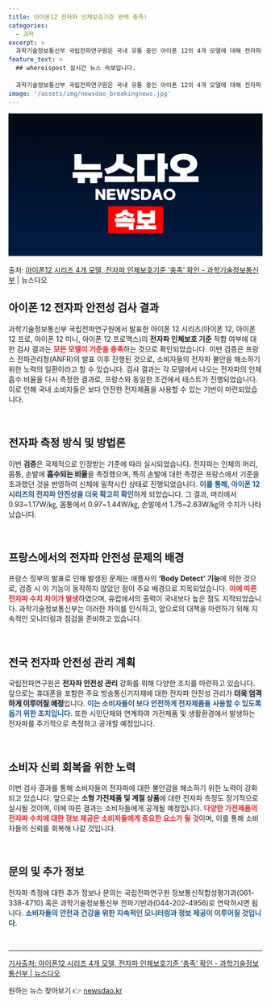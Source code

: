 ```yaml
---
title: 아이폰12 전자파 인체보호기준 완벽 충족!
categories:
  - 과학
excerpt: >
  과학기술정보통신부 국립전파연구원은 국내 유통 중인 아이폰 12의 4개 모델에 대해 전자파 인체보호 기준 적합…
feature_text: >
  ## whereispost 실시간 뉴스 속보입니다.

  과학기술정보통신부 국립전파연구원은 국내 유통 중인 아이폰 12의 4개 모델에 대해 전자파 인체보호 기준 적합…
image: '/assets/img/newsdao_breakingnews.jpg'
---
```


![뉴스다오 속보](/assets/img/newsdao_breakingnews.jpg)

<p>출처: <a href="https://newsdao.kr/2235" rel="dofollow">아이폰12 시리즈 4개 모델, 전자파 인체보호기준 ‘충족’ 확인 - 과학기술정보통신부</a> | 뉴스다오</p>

<h2 data-ke-size="size26">아이폰 12 전자파 안전성 검사 결과</h2>

<p data-ke-size="size16">과학기술정보통신부 국립전파연구원에서 발표한 아이폰 12 시리즈(아이폰 12, 아이폰 12 프로, 아이폰 12 미니, 아이폰 12 프로맥스)의 <b>전자파 인체보호 기준</b> 적합 여부에 대한 검사 결과는 <b><span style="color: #ee2323;">모든 모델이 기준을 충족</span></b>하는 것으로 확인되었습니다. 이번 검증은 프랑스 전파관리청(ANFR)의 발표 이후 진행된 것으로, 소비자들의 전자파 불안을 해소하기 위한 노력의 일환이라고 할 수 있습니다. 검사 결과는 각 모델에서 나오는 전자파의 인체 흡수 비율을 다시 측정한 결과로, 프랑스와 동일한 조건에서 테스트가 진행되었습니다. 이로 인해 국내 소비자들은 보다 안전한 전자제품을 사용할 수 있는 기반이 마련되었습니다.</p>

<p data-ke-size="size16">&nbsp;</p>

<h2 data-ke-size="size26">전자파 측정 방식 및 방법론</h2>

<p data-ke-size="size16">이번 <b>검증</b>은 국제적으로 인정받는 기준에 따라 실시되었습니다. 전자파는 인체의 머리, 몸통, 손발에 <b><span style="background-color: #21538527;">흡수되는 비율</span></b>을 측정했으며, 특히 손발에 대한 측정은 프랑스에서 기준을 초과했던 것을 반영하여 신체에 밀착시킨 상태로 진행되었습니다. <b><span style="color: #1a5490;">이를 통해, 아이폰 12 시리즈의 전자파 안전성을 더욱 확고히 확인</span></b>하게 되었습니다. 그 결과, 머리에서 0.93~1.17W/㎏, 몸통에서 0.97~1.44W/㎏, 손발에서 1.75~2.63W/㎏의 수치가 나타났습니다.</p>

<p data-ke-size="size16">&nbsp;</p>

<h2 data-ke-size="size26">프랑스에서의 전자파 안전성 문제의 배경</h2>

<p data-ke-size="size16">프랑스 정부의 발표로 인해 발생된 문제는 애플사의 <b>‘Body Detect’ 기능</b>에 의한 것으로, 검증 시 이 기능이 동작하지 않았던 점이 주요 배경으로 지목되었습니다. <b><span style="color: #ee2323;">이에 따른 전자파 수치 차이가 발생</span></b>하였으며, 유럽에서의 출력이 국내보다 높은 점도 지적되었습니다. 과학기술정보통신부는 이러한 차이를 인식하고, 앞으로의 대책을 마련하기 위해 지속적인 모니터링과 점검을 준비하고 있습니다.</p>

<p data-ke-size="size16">&nbsp;</p>

<h2 data-ke-size="size26">전국 전자파 안전성 관리 계획</h2>

<p data-ke-size="size16">국립전파연구원은 <b>전자파 안전성 관리</b> 강화를 위해 다양한 조치를 마련하고 있습니다. 앞으로는 휴대폰을 포함한 주요 방송통신기자재에 대한 전자파 안전성 관리가 <b><span style="background-color: #21538527;">더욱 엄격하게 이루어질 예정</span></b>입니다. <b><span style="color: #1a5490;">이는 소비자들이 보다 안전하게 전자제품을 사용할 수 있도록 돕기 위한 조치입니다.</span></b> 또한 시민단체와 연계하여 가전제품 및 생활환경에서 발생하는 전자파를 주기적으로 측정하고 공개할 예정입니다.</p>

<p data-ke-size="size16">&nbsp;</p>

<h2 data-ke-size="size26">소비자 신뢰 회복을 위한 노력</h2>

<p data-ke-size="size16">이번 검사 결과를 통해 소비자들의 전자파에 대한 불안감을 해소하기 위한 노력이 강화되고 있습니다. 앞으로는 <b>소형 가전제품 및 계절 상품</b>에 대한 전자파 측정도 정기적으로 실시될 것이며, 이에 따른 결과는 소비자들에게 공개될 예정입니다. <b><span style="color: #ee2323;">다양한 가전제품의 전자파 수치에 대한 정보 제공은 소비자들에게 중요한 요소가 될 것</span></b>이며, 이를 통해 소비자들의 신뢰를 회복해 나갈 것입니다.</p>

<p data-ke-size="size16">&nbsp;</p>

<h2 data-ke-size="size26">문의 및 추가 정보</h2>

<p data-ke-size="size16">전자파 측정에 대한 추가 정보나 문의는 국립전파연구원 정보통신적합성평가과(061-338-4710) 혹은 과학기술정보통신부 전파기반과(044-202-4956)로 연락하시면 됩니다. <b><span style="color: #1a5490;">소비자들의 안전과 건강을 위한 지속적인 모니터링과 정보 제공이 이루어질 것입니다.</span></b></p>

<p data-ke-size="size16">&nbsp;</p>

<hr/>

<p data-ke-size="size16"><a href="https://newsdao.kr/2235" target="_blank">기사출처: 아이폰12 시리즈 4개 모델, 전자파 인체보호기준 ‘충족’ 확인 - 과학기술정보통신부 | 뉴스다오</a></p> 

원하는 뉴스 찾아보기 👉 <a href="https://newsdao.kr" rel="dofollow">newsdao.kr</a>



